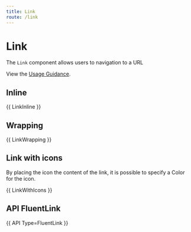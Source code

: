 ```yaml
---
title: Link
route: /link
---
```


# Link

The `Link` component allows users to navigation to a URL

View the [Usage Guidance](https://fluent2.microsoft.design/components/web/react/link/usage).

## Inline

{{ LinkInline }}

## Wrapping

{{ LinkWrapping }}

## Link with icons

By placing the icon the content of the link, it is possible to specify a Color for the icon.

{{ LinkWithIcons }}

## API FluentLink

{{ API Type=FluentLink }}
